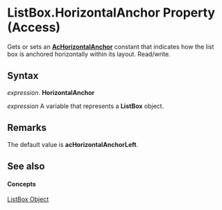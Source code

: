 
# ListBox.HorizontalAnchor Property (Access)

Gets or sets an  **[AcHorizontalAnchor](2b9f0574-252d-7957-d25d-cb382d2cee73.md)** constant that indicates how the list box is anchored horizontally within its layout. Read/write.


## Syntax

 _expression_. **HorizontalAnchor**

 _expression_ A variable that represents a **ListBox** object.


## Remarks

The default value is  **acHorizontalAnchorLeft**.


## See also


#### Concepts


[ListBox Object](6bc00755-34e7-4fc2-8e72-40dae2010dd8.md)
